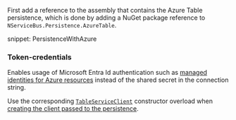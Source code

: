 First add a reference to the assembly that contains the Azure Table persistence, which is done by adding a NuGet package reference to `NServiceBus.Persistence.AzureTable`.

snippet: PersistenceWithAzure

### Token-credentials

Enables usage of Microsoft Entra Id authentication such as [managed identities for Azure resources](https://learn.microsoft.com/en-us/azure/storage/tables/authorize-access-azure-active-directory) instead of the shared secret in the connection string.

Use the corresponding [`TableServiceClient`](https://learn.microsoft.com/en-us/dotnet/api/azure.data.tables.tableserviceclient.-ctor?view=azure-dotnet#azure-data-tables-tableserviceclient-ctor(system-uri-azure-core-tokencredential-azure-data-tables-tableclientoptions)) constructor overload when [creating the client passed to the persistence](configuration.md).

